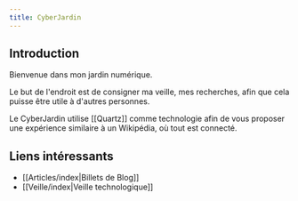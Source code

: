 ```yaml
---
title: CyberJardin
---
```


## Introduction

Bienvenue dans mon jardin numérique.

Le but de l'endroit est de consigner ma veille, mes recherches, afin que cela puisse être utile à d'autres personnes.

Le CyberJardin utilise [[Quartz]] comme technologie afin de vous proposer une expérience similaire à un Wikipédia, où tout est connecté.

## Liens intéressants
- [[Articles/index|Billets de Blog]]
- [[Veille/index|Veille technologique]]



